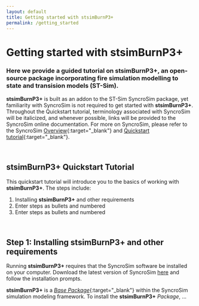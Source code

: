 ```yaml
---
layout: default
title: Getting started with stsimBurnP3+
permalink: /getting_started
---
```


# Getting started with **stsimBurnP3+**

### Here we provide a guided tutorial on **stsimBurnP3+**, an open-source package incorporating fire simulation modelling to state and transision models (ST-Sim).

**stsimBurnP3+** is built as an addon to the ST-Sim SyncroSim package, yet familiarity with SyncroSim is not required to get started with **stsimBurnP3+**. Throughout the Quickstart tutorial, terminology associated with SyncroSim will be italicized, and whenever possible, links will be provided to the SyncroSim online documentation. For more on SyncroSim, please refer to the SyncroSim [Overview](https://docs.syncrosim.com/getting_started/overview.html){:target="_blank"} and [Quickstart tutorial](https://docs.syncrosim.com/getting_started/quickstart.html){:target="_blank"}.

<br>

## **stsimBurnP3+** Quickstart Tutorial

This quickstart tutorial will introduce you to the basics of working with **stsimBurnP3+**. The steps include:

1. Installing **stsimBurnP3+** and other requirements
2. Enter steps as bullets and numbered
3. Enter steps as bullets and numbered

<br>

## Step 1: Installing **stsimBurnP3+** and other requirements

Running **stsimBurnP3+** requires that the SyncroSim software be installed on your computer. Download the latest version of SyncroSim [here]() and follow the installation prompts.

**stsimBurnP3+** is a [*Base Package*](https://docs.syncrosim.com/how_to_guides/package_overview.html){:target="_blank"} within the SyncroSim simulation modeling framework. To install the **stsimBurnP3+** *Package*, ...